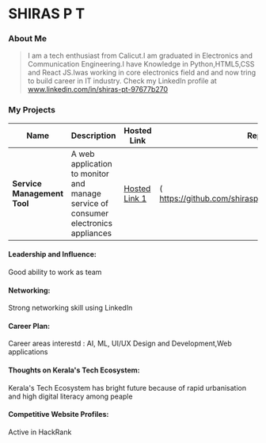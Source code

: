 # SHIRAS P T 

### About Me

> I am a tech enthusiast from Calicut.I am graduated in Electronics and Communication Engineering.I have Knowledge in Python,HTML5,CSS and React JS.Iwas working in core electronics field and and now tring to build career in IT industry.
Check my LinkedIn profile at
www.linkedin.com/in/shiras-pt-97677b270




### My Projects
| Name                | Description                                                               | Hosted Link                              | Repo Link                                                      |
|---------------------|---------------------------------------------------------------------------|------------------------------------------|----------------------------------------------------------------|
| **Service Management Tool**  | A web application to monitor and manage service of consumer electronics appliances                                          | [Hosted Link 1](#)    | ( https://github.com/shiraspt/serviecemanagementtool.git/

#### Leadership and Influence:

Good ability to work as team

#### Networking:

Strong networking skill using LinkedIn
#### Career Plan:

Career areas interestd : AI, ML, UI/UX Design and Development,Web applications

#### Thoughts on Kerala's Tech Ecosystem:

 Kerala's Tech Ecosystem has bright future because of rapid urbanisation and high digital 
literacy among peaple









#### Competitive Website Profiles:

Active in HackRank



